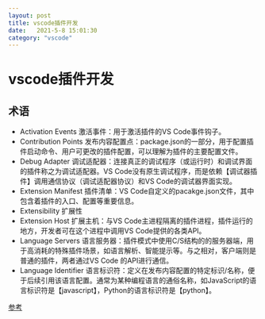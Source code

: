 ```yaml
---
layout: post
title: vscode插件开发
date:   2021-5-8 15:01:30
category: "vscode"
---
```


# vscode插件开发

## 术语
- Activation Events 激活事件：用于激活插件的VS Code事件钩子。
- Contribution Points 发布内容配置点：package.json的一部分，用于配置插件启动命令、用户可更改的插件配置，可以理解为插件的主要配置文件。
- Debug Adapter 调试适配器：连接真正的调试程序（或运行时）和调试界面的插件称之为调试适配器。VS Code没有原生调试程序，而是依赖【调试器插件】调用通信协议（调试适配器协议）和VS Code的调试器界面实现。
- Extension Manifest 插件清单：VS Code自定义的pacakge.json文件，其中包含着插件的入口、配置等重要信息。
- Extensibility 扩展性
- Extension Host 扩展主机：与VS Code主进程隔离的插件进程，插件运行的地方，开发者可在这个进程中调用VS Code提供的各类API。
- Language Servers 语言服务器：插件模式中使用C/S结构的的服务器端，用于高消耗的特殊插件场景，如语言解析、智能提示等。与之相对，客户端则是普通的插件，两者通过VS Code 的API进行通信。
- Language Identifier 语言标识符：定义在发布内容配置的特定标识/名称，便于后续引用该语言配置。通常为某种编程语言的通俗名称，如JavaScript的语言标识符是【javascript】，Python的语言标识符是【python】。

[参考](https://liiked.github.io/VS-Code-Extension-Doc-ZH/#/)